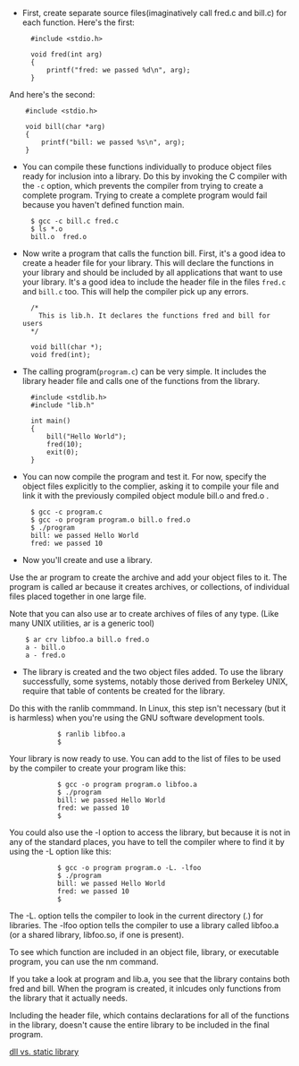 * First, create separate source files(imaginatively call fred.c and bill.c) for each function.
Here's the first:
   
        #include <stdio.h>
         
        void fred(int arg)
        {
            printf("fred: we passed %d\n", arg);
        }

And here's the second:

    
        #include <stdio.h>
         
        void bill(char *arg)
        {
            printf("bill: we passed %s\n", arg);
        }
   
- You can compile these functions individually to produce object files ready for inclusion into a library.
Do this by invoking the C compiler with the `-c` option, which prevents the compiler from trying to create a complete program. Trying to create a complete program would fail because you haven't defined function main.

        $ gcc -c bill.c fred.c
        $ ls *.o
        bill.o  fred.o
* Now write a program that calls the function bill.
First, it's a good idea to create a header file for your library.
This will declare the functions in your library and should be included by all applications that want to use your library.
It's a good idea to include the header file in the files `fred.c` and `bill.c` too.
This will help the compiler pick up any errors.

        /*
          This is lib.h. It declares the functions fred and bill for users
        */
         
        void bill(char *);
        void fred(int);

- The calling program(`program.c`) can be very simple.
It includes the library header file and calls one of the functions from the library.

        #include <stdlib.h>
        #include "lib.h"
         
        int main()
        {
            bill("Hello World");
            fred(10);
            exit(0);
        }
        
- You can now compile the program and test it.
For now, specify the object files explicitly to the complier, asking it to
compile your file and link it with the previously compiled object module
bill.o and fred.o .


        $ gcc -c program.c
        $ gcc -o program program.o bill.o fred.o
        $ ./program 
        bill: we passed Hello World
        fred: we passed 10

* Now you'll create and use a library.

Use the ar program to create the archive and add your object files to it.
The program is called ar because it creates archives, or collections, of individual files placed together in one large file.

Note that you can also use ar to create archives of files of any type. (Like many UNIX utilities, ar is a generic tool)

        
        $ ar crv libfoo.a bill.o fred.o
        a - bill.o
        a - fred.o
        
- The library is created and the two object files added.
To use the library successfully, some systems, notably those derived from Berkeley UNIX, require that table of contents be created for the library.

Do this with the ranlib commmand. In Linux, this step isn't necessary (but it is harmless) when you're using the GNU software development tools.

                
                $ ranlib libfoo.a 
                $ 
                

Your library is now ready to use. You can add to the list of files to be used by the compiler to create your program like this:

                
                $ gcc -o program program.o libfoo.a 
                $ ./program 
                bill: we passed Hello World
                fred: we passed 10
                $ 
                

You could also use the -l option to access the library, but because it is not in any of the standard places, you have to tell the compiler where to find it by using the -L option like this:

                
                $ gcc -o program program.o -L. -lfoo
                $ ./program 
                bill: we passed Hello World
                fred: we passed 10
                $ 
                


The -L. option tells the compiler to look in the current directory (.) for libraries. The -lfoo option tells the compiler to use a library called libfoo.a (or a shared library, libfoo.so, if one is present).

To see which function are included in an object file, library, or executable program, you can use the nm command.

If you take a look at program and lib.a, you see that the library contains both fred and bill. When the program is created, it inlcudes only functions from the library that it actually needs.

Including the header file, which contains declarations for all of the functions in the library, doesn't cause the entire library to be included in the final program.

[dll vs. static library](https://stackoverflow.com/questions/140061/when-to-use-dynamic-vs-static-libraries)